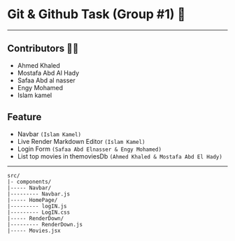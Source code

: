 # Git & Github Task (Group #1) 🎉

---

## Contributors 👨‍💻
 - Ahmed Khaled
 - Mostafa Abd Al Hady
 - Safaa Abd al nasser
 - Engy Mohamed
 - Islam kamel

## Feature
- Navbar `(Islam Kamel)`
- Live Render Markdown Editor `(Islam Kamel)`
- Login Form `(Safaa Abd Elnasser & Engy Mohamed)`
- List top movies in themoviesDb `(Ahmed Khaled & Mostafa Abd El Hady)`

---
    src/
    |- components/
    |----- Navbar/
    |--------- Navbar.js
    |----- HomePage/
    |--------- logIN.js
    |--------- LogIN.css
    |----- RenderDown/
    |--------- RenderDown.js
    |----- Movies.jsx